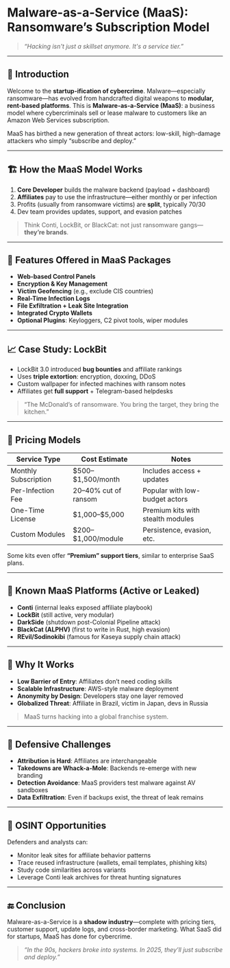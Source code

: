 # Malware-as-a-Service (MaaS): Ransomware’s Subscription Model

> *“Hacking isn't just a skillset anymore. It's a service tier.”*

---

## 🎯 Introduction

Welcome to the **startup-ification of cybercrime**. Malware—especially ransomware—has evolved from handcrafted digital weapons to **modular, rent-based platforms**. This is **Malware-as-a-Service (MaaS)**: a business model where cybercriminals sell or lease malware to customers like an Amazon Web Services subscription.

MaaS has birthed a new generation of threat actors: low-skill, high-damage attackers who simply “subscribe and deploy.”

---

## 🏗️ How the MaaS Model Works

1. **Core Developer** builds the malware backend (payload + dashboard)
2. **Affiliates** pay to use the infrastructure—either monthly or per infection
3. Profits (usually from ransomware victims) are **split**, typically 70/30
4. Dev team provides updates, support, and evasion patches

> Think Conti, LockBit, or BlackCat: not just ransomware gangs—**they’re brands**.

---

## 🧠 Features Offered in MaaS Packages

* **Web-based Control Panels**
* **Encryption & Key Management**
* **Victim Geofencing** (e.g., exclude CIS countries)
* **Real-Time Infection Logs**
* **File Exfiltration + Leak Site Integration**
* **Integrated Crypto Wallets**
* **Optional Plugins**: Keyloggers, C2 pivot tools, wiper modules

---

## 📈 Case Study: LockBit

* LockBit 3.0 introduced **bug bounties** and affiliate rankings
* Uses **triple extortion**: encryption, doxxing, DDoS
* Custom wallpaper for infected machines with ransom notes
* Affiliates get **full support** + Telegram-based helpdesks

> “The McDonald’s of ransomware. You bring the target, they bring the kitchen.”

---

## 💸 Pricing Models

| Service Type         | Cost Estimate        | Notes                             |
| -------------------- | -------------------- | --------------------------------- |
| Monthly Subscription | \$500–\$1,500/month  | Includes access + updates         |
| Per-Infection Fee    | 20–40% cut of ransom | Popular with low-budget actors    |
| One-Time License     | \$1,000–\$5,000      | Premium kits with stealth modules |
| Custom Modules       | \$200–\$1,000/module | Persistence, evasion, etc.        |

Some kits even offer **“Premium” support tiers**, similar to enterprise SaaS plans.

---

## 🧪 Known MaaS Platforms (Active or Leaked)

* **Conti** (internal leaks exposed affiliate playbook)
* **LockBit** (still active, very modular)
* **DarkSide** (shutdown post-Colonial Pipeline attack)
* **BlackCat (ALPHV)** (first to write in Rust, high evasion)
* **REvil/Sodinokibi** (famous for Kaseya supply chain attack)

---

## 🧠 Why It Works

* **Low Barrier of Entry**: Affiliates don’t need coding skills
* **Scalable Infrastructure**: AWS-style malware deployment
* **Anonymity by Design**: Developers stay one layer removed
* **Globalized Threat**: Affiliate in Brazil, victim in Japan, devs in Russia

> MaaS turns hacking into a global franchise system.

---

## 🛑 Defensive Challenges

* **Attribution is Hard**: Affiliates are interchangeable
* **Takedowns are Whack-a-Mole**: Backends re-emerge with new branding
* **Detection Avoidance**: MaaS providers test malware against AV sandboxes
* **Data Exfiltration**: Even if backups exist, the threat of leak remains

---

## 🧩 OSINT Opportunities

Defenders and analysts can:

* Monitor leak sites for affiliate behavior patterns
* Trace reused infrastructure (wallets, email templates, phishing kits)
* Study code similarities across variants
* Leverage Conti leak archives for threat hunting signatures

---

## 🔚 Conclusion

Malware-as-a-Service is a **shadow industry**—complete with pricing tiers, customer support, update logs, and cross-border marketing. What SaaS did for startups, MaaS has done for cybercrime.

> *“In the 90s, hackers broke into systems. In 2025, they’ll just subscribe and deploy.”*
